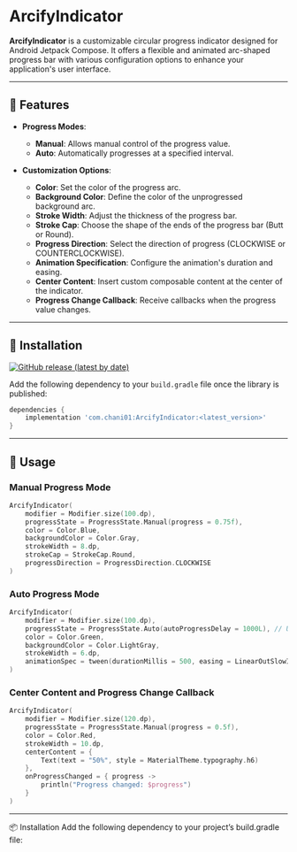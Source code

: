 # ArcifyIndicator

**ArcifyIndicator** is a customizable circular progress indicator designed for Android Jetpack Compose. It offers a flexible and animated arc-shaped progress bar with various configuration options to enhance your application's user interface.

---

## 🌟 Features

- **Progress Modes**:
  - **Manual**: Allows manual control of the progress value.
  - **Auto**: Automatically progresses at a specified interval.

- **Customization Options**:
  -  **Color**: Set the color of the progress arc.
  -  **Background Color**: Define the color of the unprogressed background arc.
  -  **Stroke Width**: Adjust the thickness of the progress bar.
  -  **Stroke Cap**: Choose the shape of the ends of the progress bar (Butt or Round).
  -  **Progress Direction**: Select the direction of progress (CLOCKWISE or COUNTERCLOCKWISE).
  -  **Animation Specification**: Configure the animation's duration and easing.
  -  **Center Content**: Insert custom composable content at the center of the indicator.
  -  **Progress Change Callback**: Receive callbacks when the progress value changes.

---
## 🚀 Installation

[![GitHub release (latest by date)](https://img.shields.io/github/v/release/chani01/ArcifyIndicator?label=Latest%20Version)](https://github.com/chani01/ArcifyIndicator/releases)

Add the following dependency to your `build.gradle` file once the library is published:

```gradle
dependencies {
    implementation 'com.chani01:ArcifyIndicator:<latest_version>'
}
```

---

## 📖  Usage

### Manual Progress Mode

```kotlin
ArcifyIndicator(
    modifier = Modifier.size(100.dp),
    progressState = ProgressState.Manual(progress = 0.75f),
    color = Color.Blue,
    backgroundColor = Color.Gray,
    strokeWidth = 8.dp,
    strokeCap = StrokeCap.Round,
    progressDirection = ProgressDirection.CLOCKWISE
)
```

### Auto Progress Mode
```kotlin
ArcifyIndicator(
    modifier = Modifier.size(100.dp),
    progressState = ProgressState.Auto(autoProgressDelay = 1000L), // Updates every second
    color = Color.Green,
    backgroundColor = Color.LightGray,
    strokeWidth = 6.dp,
    animationSpec = tween(durationMillis = 500, easing = LinearOutSlowInEasing)
)
```

### Center Content and Progress Change Callback
```kotlin
ArcifyIndicator(
    modifier = Modifier.size(120.dp),
    progressState = ProgressState.Manual(progress = 0.5f),
    color = Color.Red,
    strokeWidth = 10.dp,
    centerContent = {
        Text(text = "50%", style = MaterialTheme.typography.h6)
    },
    onProgressChanged = { progress ->
        println("Progress changed: $progress")
    }
)
```

---

📦 Installation
Add the following dependency to your project’s build.gradle file:

